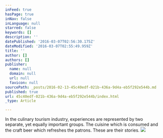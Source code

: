 ```yaml
---
inFeed: true
hasPage: true
inNav: false
inLanguage: null
starred: false
keywords: []
description: ''
datePublished: '2016-03-07T02:56:30.175Z'
dateModified: '2016-03-07T02:55:49.959Z'
title: ''
author: []
authors: []
publisher:
  name: null
  domain: null
  url: null
  favicon: null
sourcePath: _posts/2016-02-13-45c40edf-021b-436a-9d4a-eb5f292e544b.md
published: true
url: 45c40edf-021b-436a-9d4a-eb5f292e544b/index.html
_type: Article

---
```

In the culinary tourism industry, experiences are represented by two separate, yet equally important groups.  The cuisine which is consumed  and the craft beer which refreshes the patrons.  These are their stories.
![](https://the-grid-user-content.s3-us-west-2.amazonaws.com/85eed45b-f74f-4286-b379-1d7098c671eb.jpg)